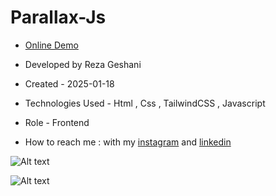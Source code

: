 # Parallax-Js

- [Online Demo](https://rezageshaniweb.github.io/Parallax-Js/)

- Developed by Reza Geshani

- Created - 2025-01-18

- Technologies Used - Html , Css , TailwindCSS , Javascript

- Role - Frontend

- How to reach me : with my [instagram](https://www.instagram.com/rezageshani_web) and [linkedin](http://www.linkedin.com/in/reza-geshani-web)


![Alt text](https://github.com/user-attachments/assets/3be0927b-8894-475f-8638-b27484facf91)


![Alt text](https://github.com/user-attachments/assets/6cc694d8-978c-467e-927e-cd6e6d38ce04)

